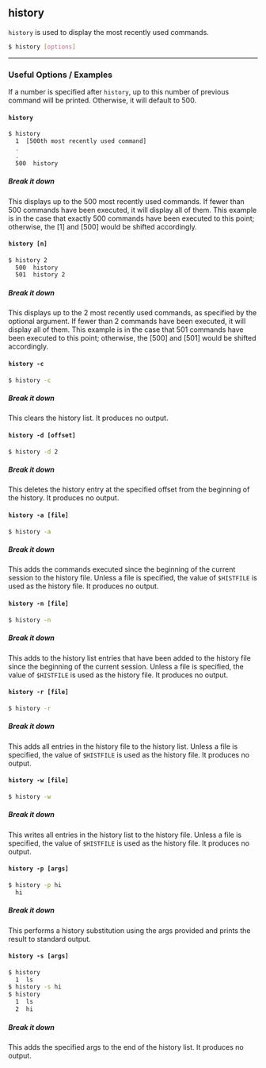 history
---

`history` is used to display the most recently used commands.

~~~ bash
$ history [options]
~~~

---

### Useful Options / Examples

If a number is specified after `history`, up to this number of previous command will 
be printed. Otherwise, it will default to 500.

#### `history`

~~~ bash
$ history
  1  [500th most recently used command]
  .
  .
  500  history
~~~

##### **Break it down**
This displays up to the 500 most recently used commands. If fewer than 500 commands have 
been executed, it will display all of them. This example is in the case that exactly 
500 commands have been executed to this point; otherwise, the [1] and [500] would be 
shifted accordingly.

#### `history [n]`

~~~ bash
$ history 2
  500  history
  501  history 2
~~~

##### **Break it down**
This displays up to the 2 most recently used commands, as specified by the optional argument. 
If fewer than 2 commands have been executed, it will display all of them. This example is in 
the case that 501 commands have been executed to this point; otherwise, the [500] and [501] would be 
shifted accordingly.

#### `history -c`

~~~ bash
$ history -c
~~~

##### **Break it down**
This clears the history list. It produces no output.

#### `history -d [offset]`

~~~ bash
$ history -d 2
~~~

##### **Break it down**
This deletes the history entry at the specified offset from the beginning of the history. 
It produces no output.

#### `history -a [file]`

~~~ bash
$ history -a
~~~

##### **Break it down**
This adds the commands executed since the beginning of the current session to the history file. 
Unless a file is specified, the value of `$HISTFILE` is used as the history file.
It produces no output.

#### `history -n [file]`

~~~ bash
$ history -n
~~~

##### **Break it down**
This adds to the history list entries that have been added to the history file since the beginning of 
the current session. Unless a file is specified, the value of `$HISTFILE` is used as the history file. 
It produces no output.

#### `history -r [file]`

~~~ bash
$ history -r
~~~

##### **Break it down**
This adds all entries in the history file to the history list. 
Unless a file is specified, the value of `$HISTFILE` is used as the history file. It produces no output.

#### `history -w [file]`

~~~ bash
$ history -w
~~~

##### **Break it down**
This writes all entries in the history list to the history file. 
Unless a file is specified, the value of `$HISTFILE` is used as the history file. It produces no output.

#### `history -p [args]`

~~~ bash
$ history -p hi
  hi
~~~

##### **Break it down**
This performs a history substitution using the args provided and prints the result to standard output.

#### `history -s [args]`

~~~ bash
$ history
  1  ls
$ history -s hi
$ history
  1  ls
  2  hi
~~~

##### **Break it down**
This adds the specified args to the end of the history list. It produces no output.

